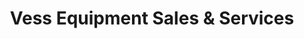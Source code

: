 ---
title: "Vess Equipment Sales & Services"
url: /old-fort/vess-equipment-sales-und-services/
shop: Landwirtschaftlich
---